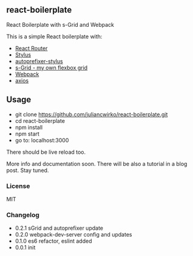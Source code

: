 ## react-boilerplate

React Boilerplate with s-Grid and Webpack

This is a simple React boilerplate with:

- [React Router](https://www.npmjs.com/package/react-router)
- [Stylus](https://www.npmjs.com/package/stylus)
- [autoprefixer-stylus](https://www.npmjs.com/package/autoprefixer-stylus)
- [s-Grid - my own flexbox grid](https://www.npmjs.com/package/s-grid)
- [Webpack](https://www.npmjs.com/package/webpack)
- [axios](https://www.npmjs.com/package/axios)

## Usage

- git clone https://github.com/juliancwirko/react-boilerplate.git
- cd react-boilerplate
- npm install
- npm start
- go to: localhost:3000

There should be live reload too.

More info and documentation soon. There will be also a tutorial in a blog post. Stay tuned.

### License

MIT

### Changelog

- 0.2.1 sGrid and autoprefixer update
- 0.2.0 webpack-dev-server config and updates
- 0.1.0 es6 refactor, eslint added
- 0.0.1 init
